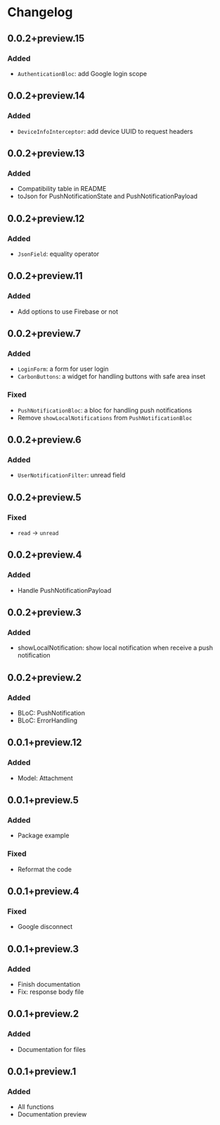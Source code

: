 # Changelog

## 0.0.2+preview.15

### Added

- `AuthenticationBloc`: add Google login scope

## 0.0.2+preview.14

### Added

- `DeviceInfoInterceptor`: add device UUID to request headers

## 0.0.2+preview.13

### Added

- Compatibility table in README
- toJson for PushNotificationState and PushNotificationPayload

## 0.0.2+preview.12

### Added

- `JsonField`: equality operator

## 0.0.2+preview.11

### Added

- Add options to use Firebase or not

## 0.0.2+preview.7

### Added

- `LoginForm`: a form for user login
- `CarbonButtons`: a widget for handling buttons with safe area inset
### Fixed

- `PushNotificationBloc`: a bloc for handling push notifications
- Remove `showLocalNotifications` from `PushNotificationBloc`

## 0.0.2+preview.6

### Added

- `UserNotificationFilter`: unread field

## 0.0.2+preview.5

### Fixed

- `read` -> `unread`

## 0.0.2+preview.4

### Added

- Handle PushNotificationPayload

## 0.0.2+preview.3

### Added

- showLocalNotification: show local notification when receive a push notification

## 0.0.2+preview.2

### Added

- BLoC: PushNotification
- BLoC: ErrorHandling

## 0.0.1+preview.12

### Added

- Model: Attachment

## 0.0.1+preview.5

### Added

- Package example

### Fixed

- Reformat the code

## 0.0.1+preview.4

### Fixed

- Google disconnect

## 0.0.1+preview.3

### Added

- Finish documentation
- Fix: response body file

## 0.0.1+preview.2

### Added

- Documentation for files

## 0.0.1+preview.1

### Added

- All functions
- Documentation preview
